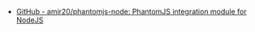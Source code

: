 * [GitHub - amir20/phantomjs-node: PhantomJS integration module for NodeJS](https://github.com/amir20/phantomjs-node)